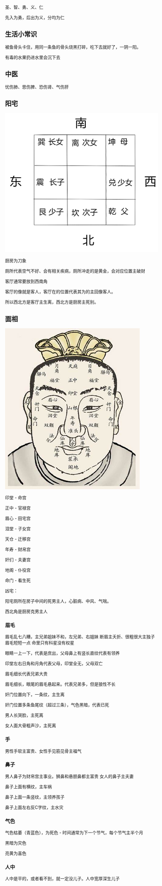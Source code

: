 圣、智、勇、义、仁

先入为勇，后出为义，分均为仁

## 生活小常识
被鱼骨头卡住，用同一条鱼的骨头烧黑打碎，吃下去就好了，一阴一阳。

有毒的水果扔进水里会沉下去

## 中医

忧伤肺、思伤脾、恐伤肾、气伤肝

## 阳宅

![阳宅](yang-zhai.jpg)

厨房为刀象

厕所代表空气不好、会有相关疾病，厕所冲走的是黄金，会对应位置主破财

客厅通常要放到西南角

客厅的像就是客人，客厅在的位置代表其为的主回像客人。

所以西北方是客厅主生离，西北方是厨房主死别。


## 面相
![面相](mian-xiang.jpg)


印堂 - 命宫

正中 - 官禄宫

眉心 - 田宅宫

泪堂 - 子女宫

天仓 - 迁移宫

年寿 - 财帛宫

奸们 - 夫妻宫

地阁 - 仆役宫

命门 - 看生死

凶宅：

阳宅厕所在房子中间的死男主人，心脏病、中风、气喘。

西北角是厨房克男主人


### 眉毛
眉毛乱七八糟，主兄弟姐妹不和，左兄弟、右姐妹
断眉主夭折、很粗很大主独子
眉毛短短一点 命里只有科星没有权星

眼睛一上一下，代表是庶出，父母鼻上有竖长直纹代表有领养

印堂左右日角和月角代表父母，印堂全无，父母双亡

眉毛细长代表兄弟大贵

眉毛细长，眼尾的眉毛悬起来。代表兄弟多，但是狼性不长

奸门位置向下，一条纹，主生离

奸门位置多条鱼尾纹（超过三条），气色黑暗，代表已死

男人长哭脸，主死离

女人面大骨粗声沙，主死离


### 手

男性手软主富贵、女性手见筋见骨主福气

### 鼻子

男人鼻子为财帛宫主事业。狮鼻和悬胆鼻都主富贵
女人的鼻子主夫妻

鼻子上面有横纹，主车祸

鼻子上面一条竖纹，主领养孩子

鼻子上面左右反C字纹，主水灾

### 气色

气色枯萎（青蓝色），为死色 - 时间通常为下一个节气，每个节气主半个月

黑暗为灾色

亮黄为喜色



### 人中

人中是平的，或者看不到，就一定没儿子。人中宽厚深生儿子